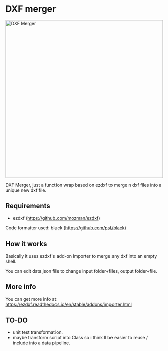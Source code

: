 # DXF merger

<img width="500" alt="DXF Merger" src="https://user-images.githubusercontent.com/4071796/190007423-9e796567-4bf9-4c56-8d1c-388fd69a0f4c.png">


DXF Merger, just a function wrap based on ezdxf to merge n dxf files into a unique new dxf file.

## Requirements

- ezdxf (https://github.com/mozman/ezdxf)

Code formatter used: black (https://github.com/psf/black)

## How it works

Basically it uses ezdxf's add-on Importer to merge any dxf into an empty shell.

You can edit data.json file to change input folder+files, output folder+file.

## More info

You can get more info at https://ezdxf.readthedocs.io/en/stable/addons/importer.html

## TO-DO

- unit test transformation.
- maybe transform script into Class so i think ll be easier to reuse / include into a data pipeline.

